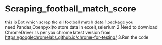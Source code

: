 # Scraping_football_match_score
this is Bot which scrap the all football match data
1.package you need:Pandas,Openpyxl(to store data in excel),selenium
2.Need to download ChromeDriver as per you chrome latest version from https://googlechromelabs.github.io/chrome-for-testing/ 
3.Run the code
